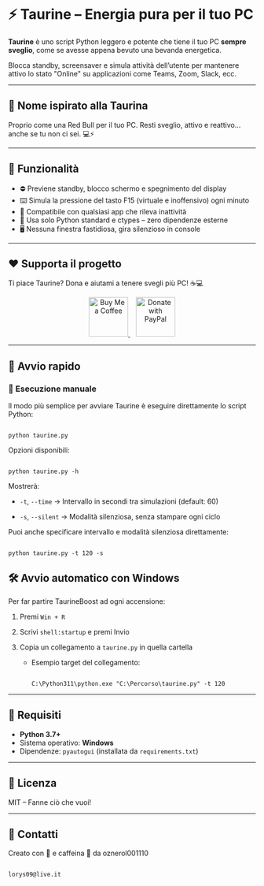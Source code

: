 # ⚡ Taurine – Energia pura per il tuo PC

**Taurine** è uno script Python leggero e potente che tiene il tuo PC **sempre sveglio**, come se avesse appena bevuto una bevanda energetica.

Blocca standby, screensaver e simula attività dell’utente per mantenere attivo lo stato "Online" su applicazioni come Teams, Zoom, Slack, ecc.

---

## 🐂 Nome ispirato alla **Taurina**

Proprio come una Red Bull per il tuo PC. Resti sveglio, attivo e reattivo... anche se tu non ci sei. 💻⚡

---

## 🧠 Funzionalità

- ⛔ Previene standby, blocco schermo e spegnimento del display
- ⌨️ Simula la pressione del tasto F15 (virtuale e inoffensivo) ogni minuto
- 🧩 Compatibile con qualsiasi app che rileva inattività
- 🐍 Usa solo Python standard e ctypes – zero dipendenze esterne
- 🖥️ Nessuna finestra fastidiosa, gira silenzioso in console

---

## ❤️ Supporta il progetto

Ti piace Taurine? Dona e aiutami a tenere svegli più PC! ☕💻

<p align="center">
  <!-- Buy Me a Coffee -->
  <a href="https://www.buymeacoffee.com/oznerol" style="height: 5rem; width: auto;" target="_blank">
    <img src="https://cdn.buymeacoffee.com/buttons/v2/default-yellow.png" 
         alt="Buy Me a Coffee" 
         style="height: 5rem; width: auto;">
  </a>
  &nbsp;&nbsp;
  <!-- PayPal -->
  <a href="https://www.paypal.com/donate/?hosted_button_id=L95AXFR3LEZ7Q" style="height: 5rem; width: auto;" target="_blank">
    <img src="https://img.shields.io/badge/PayPal-00457C?style=for-the-badge&logo=paypal&logoColor=white" 
         alt="Donate with PayPal" 
         style="height: 5rem; width: auto;">
  </a>
</p>

---

## 🚀 Avvio rapido

### 🔁 Esecuzione manuale

Il modo più semplice per avviare Taurine è eseguire direttamente lo script Python:

```

python taurine.py

```

Opzioni disponibili:

```

python taurine.py -h

```

Mostrerà:

- `-t`, `--time` → Intervallo in secondi tra simulazioni (default: 60)

- `-s`, `--silent` → Modalità silenziosa, senza stampare ogni ciclo

Puoi anche specificare intervallo e modalità silenziosa direttamente:

```

python taurine.py -t 120 -s

```

## 🛠 Avvio automatico con Windows

Per far partire TaurineBoost ad ogni accensione:

1. Premi `Win + R`
2. Scrivi `shell:startup` e premi Invio
3. Copia un collegamento a `taurine.py` in quella cartella

   - Esempio target del collegamento:

     ```

     C:\Python311\python.exe "C:\Percorso\taurine.py" -t 120

     ```

---

## 🔧 Requisiti

- **Python 3.7+**
- Sistema operativo: **Windows**
- Dipendenze: `pyautogui` (installata da `requirements.txt`)

---

## 📄 Licenza

MIT – Fanne ciò che vuoi!

---

## 💬 Contatti

Creato con 💪 e caffeina 🤭 da oznerol001110

```

lorys09@live.it

```
